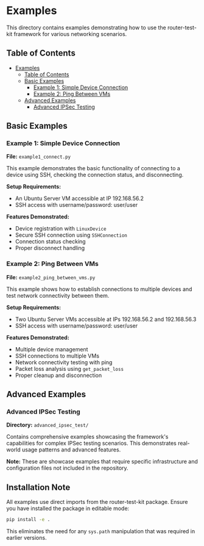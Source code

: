 # Examples

This directory contains examples demonstrating how to use the router-test-kit framework for various networking scenarios.

## Table of Contents

- [Examples](#examples)
  - [Table of Contents](#table-of-contents)
  - [Basic Examples](#basic-examples)
    - [Example 1: Simple Device Connection](#example-1-simple-device-connection)
    - [Example 2: Ping Between VMs](#example-2-ping-between-vms)
  - [Advanced Examples](#advanced-examples)
    - [Advanced IPSec Testing](#advanced-ipsec-testing)

## Basic Examples

### Example 1: Simple Device Connection

**File:** `example1_connect.py`

This example demonstrates the basic functionality of connecting to a device using SSH, checking the connection status, and disconnecting.

**Setup Requirements:**

- An Ubuntu Server VM accessible at IP 192.168.56.2
- SSH access with username/password: user/user

**Features Demonstrated:**

- Device registration with `LinuxDevice`
- Secure SSH connection using `SSHConnection`
- Connection status checking
- Proper disconnect handling

### Example 2: Ping Between VMs

**File:** `example2_ping_between_vms.py`

This example shows how to establish connections to multiple devices and test network connectivity between them.

**Setup Requirements:**

- Two Ubuntu Server VMs accessible at IPs 192.168.56.2 and 192.168.56.3
- SSH access with username/password: user/user

**Features Demonstrated:**

- Multiple device management
- SSH connections to multiple VMs
- Network connectivity testing with ping
- Packet loss analysis using `get_packet_loss`
- Proper cleanup and disconnection

## Advanced Examples

### Advanced IPSec Testing

**Directory:** `advanced_ipsec_test/`

Contains comprehensive examples showcasing the framework's capabilities for complex IPSec testing scenarios. This demonstrates real-world usage patterns and advanced features.

**Note:** These are showcase examples that require specific infrastructure and configuration files not included in the repository.

## Installation Note

All examples use direct imports from the router-test-kit package. Ensure you have installed the package in editable mode:

```bash
pip install -e .
```

This eliminates the need for any `sys.path` manipulation that was required in earlier versions.
